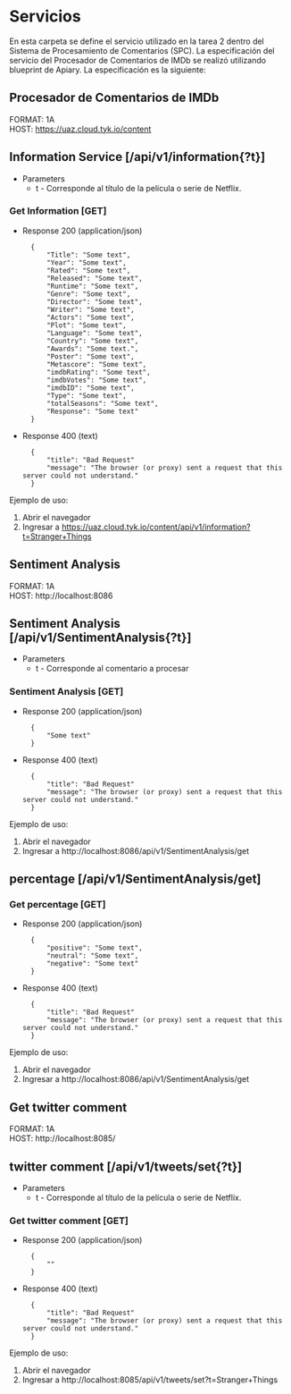 # Servicios
En esta carpeta se define el servicio utilizado en la tarea 2 dentro del Sistema de Procesamiento de Comentarios (SPC). La especificación del servicio del Procesador de Comentarios de IMDb se realizó utilizando blueprint de Apiary.
La especificación es la siguiente:

## Procesador de Comentarios de IMDb
  
FORMAT: 1A  
HOST: https://uaz.cloud.tyk.io/content

## Information Service [/api/v1/information{?t}]

+ Parameters
    + t - Corresponde al título de la película o serie de Netflix.

### Get Information [GET]

+ Response 200 (application/json)

        { 
            "Title": "Some text",
            "Year": "Some text", 
            "Rated": "Some text",
            "Released": "Some text",
            "Runtime": "Some text",
            "Genre": "Some text",
            "Director": "Some text",
            "Writer": "Some text",
            "Actors": "Some text",
            "Plot": "Some text",
            "Language": "Some text",
            "Country": "Some text",
            "Awards": "Some text.",
            "Poster": "Some text",
            "Metascore": "Some text",
            "imdbRating": "Some text",
            "imdbVotes": "Some text",
            "imdbID": "Some text",
            "Type": "Some text",
            "totalSeasons": "Some text",
            "Response": "Some text"
        }

+ Response 400 (text)

        {
            "title": "Bad Request"
            "message": "The browser (or proxy) sent a request that this server could not understand."
        }

Ejemplo de uso: 
1. Abrir el navegador
1. Ingresar a https://uaz.cloud.tyk.io/content/api/v1/information?t=Stranger+Things



## Sentiment Analysis
  
FORMAT: 1A  
HOST: http://localhost:8086

## Sentiment Analysis [/api/v1/SentimentAnalysis{?t}]

+ Parameters
    + t - Corresponde al comentario a procesar

### Sentiment Analysis [GET]

+ Response 200 (application/json)

        { 
            "Some text"
        }

+ Response 400 (text)

        {
            "title": "Bad Request"
            "message": "The browser (or proxy) sent a request that this server could not understand."
        }

Ejemplo de uso: 
1. Abrir el navegador
1. Ingresar a http://localhost:8086/api/v1/SentimentAnalysis/get




## percentage [/api/v1/SentimentAnalysis/get]

### Get percentage [GET]

+ Response 200 (application/json)

        { 
            "positive": "Some text",
            "neutral": "Some text", 
            "negative": "Some text" 
        }

+ Response 400 (text)

        {
            "title": "Bad Request"
            "message": "The browser (or proxy) sent a request that this server could not understand."
        }

Ejemplo de uso: 
1. Abrir el navegador
1. Ingresar a http://localhost:8086/api/v1/SentimentAnalysis/get








## Get twitter comment
  
FORMAT: 1A  
HOST: http://localhost:8085/

## twitter comment [/api/v1/tweets/set{?t}]

+ Parameters
    + t - Corresponde al título de la película o serie de Netflix.

### Get twitter comment [GET]

+ Response 200 (application/json)

        { 
            ""
        }

+ Response 400 (text)

        {
            "title": "Bad Request"
            "message": "The browser (or proxy) sent a request that this server could not understand."
        }

Ejemplo de uso: 
1. Abrir el navegador
1. Ingresar a http://localhost:8085/api/v1/tweets/set?t=Stranger+Things
